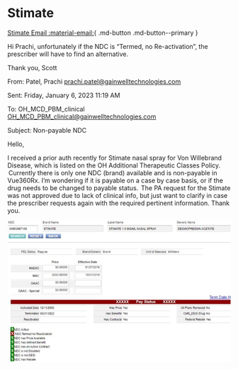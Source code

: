 # Stimate

[Stimate Email :material-email:](https://mygainwell-my.sharepoint.com/:u:/r/personal/christopher_nguyen_gainwelltechnologies_com/Documents/Evergreen/Emails/FW_%20Non-payable%20NDC%20-%20Stimate.msg?csf=1&web=1&e=ONdk3F){ .md-button .md-button--primary }

Hi Prachi, unfortunately if the NDC is “Termed, no Re-activation”, the prescriber will have to find an alternative. 

Thank you, Scott 

From: Patel, Prachi <prachi.patel@gainwelltechnologies.com>  

Sent: Friday, January 6, 2023 11:19 AM 

To: OH_MCD_PBM_clinical <OH_MCD_PBM_clinical@gainwelltechnologies.com> 

Subject: Non-payable NDC 

Hello, 

I received a prior auth recently for Stimate nasal spray for Von Willebrand Disease, which is listed on the OH Additional Therapeutic Classes Policy.  Currently there is only one NDC (brand) available and is non-payable in Vue360Rx. I’m wondering if it is payable on a case by case basis, or if the drug needs to be changed to payable status.  The PA request for the Stimate was not approved due to lack of clinical info, but just want to clarify in case the prescriber requests again with the required pertinent information. Thank you. 

![Alt text](../../../img/Pharmacist_Reference_Guide_Attachments/stimate.jpeg)